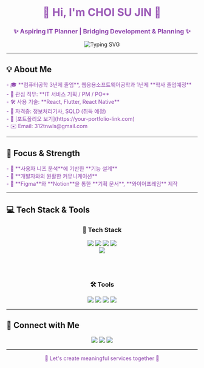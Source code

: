<div align="center">

<h1 style="color: #9B59B6;">💜 Hi, I'm CHOI SU JIN 💜</h1>
<h3 style="color: #8E44AD;">✨ Aspiring IT Planner | Bridging Development & Planning ✨</h3>

<p align="center">
  <img src="https://readme-typing-svg.demolab.com?font=Quicksand&size=24&pause=1000&center=true&vCenter=true&width=435&lines=Welcome+to+my+GitHub!;From+Dev+to+Planner;User-centered+thinking+always💡;" alt="Typing SVG" />
</p>

</div>

---

## 💡 About Me

<p style="color: #8E44AD;">
- 🎓 **컴퓨터공학 3년제 졸업**, 웹응용소프트웨어공학과 1년제 **학사 졸업예정**<br>
- 💼 관심 직무: **IT 서비스 기획 / PM / PO**<br>
- 🛠️ 사용 기술: **React, Flutter, React Native**<br>
- 📄 자격증: 정보처리기사, SQLD (취득 예정)<br>
- 📝 [포트폴리오 보기](https://your-portfolio-link.com)<br>
- ✉️ Email: 312tnwls@gmail.com
</p>

---

## 🎯 Focus & Strength

<p style="color: #8E44AD;">
- 👥 **사용자 니즈 분석**에 기반한 **기능 설계**<br>
- 🧩 **개발자와의 원활한 커뮤니케이션**<br>
- 🎨 **Figma**와 **Notion**을 통한 **기획 문서**, **와이어프레임** 제작<br>
</p>

---

## 💻 Tech Stack & Tools

<div align="center">

### 🔧 Tech Stack  
<img src="https://img.shields.io/badge/React-61DAFB?style=for-the-badge&logo=react&logoColor=black"/>
<img src="https://img.shields.io/badge/JavaScript-F7DF1E?style=for-the-badge&logo=javascript&logoColor=black"/>
<img src="https://img.shields.io/badge/HTML5-E34F26?style=for-the-badge&logo=html5&logoColor=white"/>
<img src="https://img.shields.io/badge/CSS3-1572B6?style=for-the-badge&logo=css3&logoColor=white"/>
<br/>
<img src="https://img.shields.io/badge/Python-3776AB?style=for-the-badge&logo=python&logoColor=white"/>

<br/><br/>

### 🛠 Tools  
<img src="https://img.shields.io/badge/GitHub-181717?style=for-the-badge&logo=github&logoColor=white"/>
<img src="https://img.shields.io/badge/Notion-000000?style=for-the-badge&logo=notion&logoColor=white"/>
<img src="https://img.shields.io/badge/Figma-F24E1E?style=for-the-badge&logo=figma&logoColor=white"/>
<img src="https://img.shields.io/badge/VSCode-007ACC?style=for-the-badge&logo=visualstudiocode&logoColor=white"/>

</div>

---

## 🔗 Connect with Me

<p align="center">
  <a href="https://velog.io/@oka1313"><img src="https://img.shields.io/badge/Velog-20C997?style=for-the-badge&logo=velog&logoColor=white"/></a>
  <a href="mailto:312tnwls@gmail.com"><img src="https://img.shields.io/badge/312tnwls@gmail.com-EA4335?style=for-the-badge&logo=gmail&logoColor=white"/></a>
  <a href="https://your-notion-portfolio-link.com"><img src="https://img.shields.io/badge/Notion-black?style=for-the-badge&logo=notion&logoColor=white"/></a>
</p>

---

<p align="center" style="color: #8E44AD;">💜 Let's create meaningful services together 💜</p>
